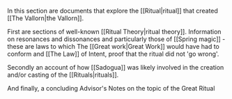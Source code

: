 In this section are documents that explore the [[Ritual|ritual]] that created [[The Vallorn|the Vallorn]].

First are sections of well-known [[Ritual Theory|ritual theory]]. Information on resonances and dissonances and particularly those of [[Spring magic]] - these are laws to which The [[Great work|Great Work]] would have had to conform and [[The Law]] of Intent, proof that the ritual did not 'go wrong'.

Secondly an account of how [[Sadogua]] was likely involved in the creation and/or casting of the [[Rituals|rituals]].

And finally, a concluding Advisor's Notes on the topic of the Great Ritual